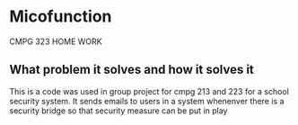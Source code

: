 # Micofunction
CMPG 323 HOME WORK

## What problem it solves and how it solves it
This is a code was used in group project for cmpg 213 and 223 for a school security system. It sends emails to users in a system whenenver there is a security bridge so that security measure can be put in play